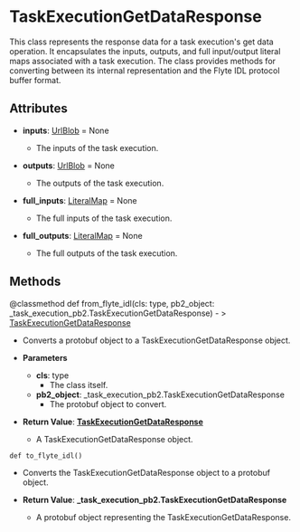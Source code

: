 # TaskExecutionGetDataResponse

This class represents the response data for a task execution&#x27;s get data operation. It encapsulates the inputs, outputs, and full input/output literal maps associated with a task execution. The class provides methods for converting between its internal representation and the Flyte IDL protocol buffer format.

## Attributes

- **inputs**: [UrlBlob](flytekit_models_common_urlblob) = None
  - The inputs of the task execution.

- **outputs**: [UrlBlob](flytekit_models_common_urlblob) = None
  - The outputs of the task execution.

- **full_inputs**: [LiteralMap](flytekit_models_literals_literalmap) = None
  - The full inputs of the task execution.

- **full_outputs**: [LiteralMap](flytekit_models_literals_literalmap) = None
  - The full outputs of the task execution.



## Methods
@classmethod
def from_flyte_idl(cls: type, pb2_object: _task_execution_pb2.TaskExecutionGetDataResponse) - > [TaskExecutionGetDataResponse](flytekit_models_execution_taskexecutiongetdataresponse)
-  Converts a protobuf object to a TaskExecutionGetDataResponse object.
- **Parameters**

  - **cls**: type
    - The class itself.
  - **pb2_object**: _task_execution_pb2.TaskExecutionGetDataResponse
    - The protobuf object to convert.

- **Return Value**:
**[TaskExecutionGetDataResponse](flytekit_models_execution_taskexecutiongetdataresponse)**
  - A TaskExecutionGetDataResponse object.
```@classmethod
def to_flyte_idl()
```
-  Converts the TaskExecutionGetDataResponse object to a protobuf object.

- **Return Value**:
**_task_execution_pb2.TaskExecutionGetDataResponse**
  - A protobuf object representing the TaskExecutionGetDataResponse.
